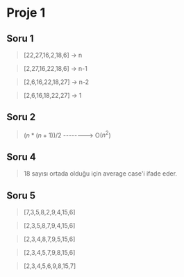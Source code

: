 
# Proje 1

## Soru 1

>[22,27,16,2,18,6]  -> n

>[2,27,16,22,18,6]  -> n-1

>[2,6,16,22,18,27]  -> n-2

>[2,6,16,18,22,27]  -> 1

## Soru 2

>$(n*(n+1))/2$  --------> O($n^2$)

## Soru 4

>18 sayısı ortada olduğu için average case'i ifade eder.

## Soru 5 

>[7,3,5,8,2,9,4,15,6]

>[2,3,5,8,7,9,4,15,6]

>[2,3,4,8,7,9,5,15,6]

>[2,3,4,5,7,9,8,15,6]

>[2,3,4,5,6,9,8,15,7]
